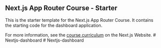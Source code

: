 ## Next.js App Router Course - Starter

This is the starter template for the Next.js App Router Course. It contains the starting code for the dashboard application.

For more information, see the [course curriculum](https://nextjs.org/learn) on the Next.js Website.
#   N e x t j s - d a s h b o a r d  
 #   N e x t j s - d a s h b o a r d  
 